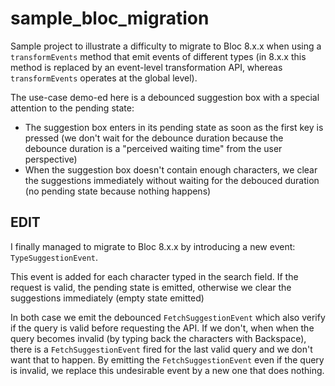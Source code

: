 # sample_bloc_migration

Sample project to illustrate a difficulty to migrate to Bloc 8.x.x when using a `transformEvents` method that emit events of different types (in 8.x.x this method is replaced by an event-level transformation API, whereas `transformEvents` operates at the global level).

The use-case demo-ed here is a debounced suggestion box with a special attention to the pending state:

- The suggestion box enters in its pending state as soon as the first key is pressed (we don't wait for the debounce duration because the debounce duration is a "perceived waiting time" from the user perspective)
- When the suggestion box doesn't contain enough characters, we clear the suggestions immediately without waiting for the debouced duration (no pending state because nothing happens)

## EDIT

I finally managed to migrate to Bloc 8.x.x by introducing a new event: `TypeSuggestionEvent`.

This event is added for each character typed in the search field. If the request is valid, the pending state is emitted, otherwise we clear the suggestions immediately (empty state emitted)

In both case we emit the debounced `FetchSuggestionEvent` which also verify if the query is valid before requesting the API. If we don't, when when the query becomes invalid (by typing back the characters with Backspace), there is a `FetchSuggestionEvent` fired for the last valid query and we don't want that to happen. By emitting the `FetchSuggestionEvent` even if the query is invalid, we replace this undesirable event by a new one that does nothing.